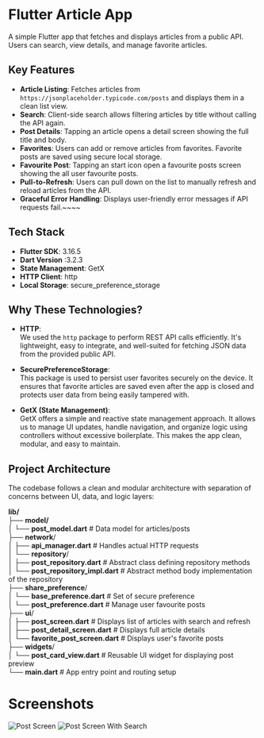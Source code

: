 # Flutter Article App

A simple Flutter app that fetches and displays articles from a public API. Users can search, view details, and manage favorite articles.

## Key Features

- **Article Listing**: Fetches articles from `https://jsonplaceholder.typicode.com/posts` and displays them in a clean list view.
- **Search**: Client-side search allows filtering articles by title without calling the API again.
- **Post Details**: Tapping an article opens a detail screen showing the full title and body.
- **Favorites**: Users can add or remove articles from favorites. Favorite posts are saved using secure local storage.
- **Favourite Post**: Tapping an start icon open a favourite posts screen showing the all user favourite posts.
- **Pull-to-Refresh**: Users can pull down on the list to manually refresh and reload articles from the API.
- **Graceful Error Handling**: Displays user-friendly error messages if API requests fail.~~~~

## Tech Stack

- **Flutter SDK**: 3.16.5
- **Dart Version** :3.2.3
- **State Management**: GetX
- **HTTP Client**: http
- **Local Storage**: secure_preference_storage

## Why These Technologies?

- **HTTP**:  
  We used the `http` package to perform REST API calls efficiently. It's lightweight, easy to integrate, and well-suited for fetching JSON data from the provided public API.

- **SecurePreferenceStorage**:  
  This package is used to persist user favorites securely on the device. It ensures that favorite articles are saved even after the app is closed and protects user data from being easily tampered with.

- **GetX (State Management)**:  
  GetX offers a simple and reactive state management approach. It allows us to manage UI updates, handle navigation, and organize logic using controllers without excessive boilerplate. This makes the app clean, modular, and easy to maintain.


## Project Architecture

The codebase follows a clean and modular architecture with separation of concerns between UI, data, and logic layers:

**lib/**  
├── **model/**    
│ └── **post_model.dart** # Data model for articles/posts  
├── **network**/  
│ ├── **api_manager.dart** # Handles actual HTTP requests  
│ └── **repository**/  
│ ├── **post_repository.dart** # Abstract class defining repository methods  
│ └── **post_repository_impl.dart** # Abstract method body implementation of the repository  
├── **share_preference**/  
│ └── **base_preference.dart** # Set of secure preference  
│ └── **post_preference.dart** # Manage user favourite posts   
├── **ui**/  
│ ├── **post_screen.dart** # Displays list of articles with search and refresh  
│ ├── **post_detail_screen.dart** # Displays full article details  
│ └── **favorite_post_screen.dart** # Displays user's favorite posts  
├── **widgets**/  
│ └── **post_card_view.dart** # Reusable UI widget for displaying post preview  
└── **main.dart** # App entry point and routing setup  

# Screenshots
![Post Screen](https://github.com/user-attachments/assets/81d32256-3044-45c2-87c9-4d7d41bcd100)   ![Post Screen With Search](https://github.com/user-attachments/assets/d8aa08eb-2e44-48f3-a9a8-784af279e11d)
